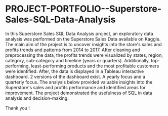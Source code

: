 # PROJECT-PORTFOLIO--Superstore-Sales-SQL-Data-Analysis 

In this Superstore Sales SQL Data Analysis project, an exploratory data analysis was performed on the Superstore Sales Data available on Kaggle. The main aim of the project is to uncover insights into the store's sales and profits trends and patterns from 2014 to 2017. After cleaning and preprocessing the data, the profits trends were visualized by states, region, category, sub-category and timeline (years or quarters). Additionally, top-performing, least-performing products and the most profitable customers were identified. After, the data is displayed in a Tableau interactive dashboard. 2 versions of the dashboard exist. A yearly focus and a quarterly focus. The analysis below provided valuable insights into the Superstore's sales and profits performance and identified areas for improvement. The project demonstrated the usefulness of SQL in data analysis and decision-making. 

Thank you !

